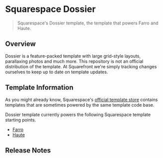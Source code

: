 # Squarespace Dossier
> Squarespace's Dossier template, the template that powers Farro and Haute.

## Overview
Dossier is a feature-packed template with large grid-style layouts, parallaxing photos and much more. This repository is not an official distribution of the template. At Squarefront we're simply tracking changes ourselves to keep up to date on template updates.

## Template Information

As you might already know, Squarespace's [official template store](http://squarespace.com/templates) contains templates that are sometimes powered by the same template code base.

Dossier template currently powers the following Squarespace template starting points.

* [Farro](http://farro-demo.squarespace.com)
* [Haute](http://haute-demo.squarespace.com)

## Release Notes